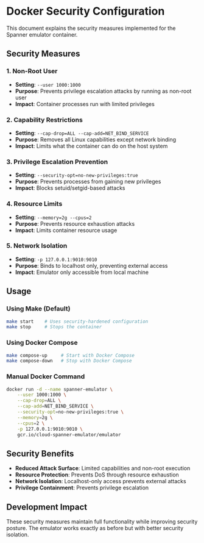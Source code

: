 # Docker Security Configuration

This document explains the security measures implemented for the Spanner emulator container.

## Security Measures

### 1. Non-Root User
- **Setting**: `--user 1000:1000`
- **Purpose**: Prevents privilege escalation attacks by running as non-root user
- **Impact**: Container processes run with limited privileges

### 2. Capability Restrictions
- **Setting**: `--cap-drop=ALL --cap-add=NET_BIND_SERVICE`
- **Purpose**: Removes all Linux capabilities except network binding
- **Impact**: Limits what the container can do on the host system

### 3. Privilege Escalation Prevention
- **Setting**: `--security-opt=no-new-privileges:true`
- **Purpose**: Prevents processes from gaining new privileges
- **Impact**: Blocks setuid/setgid-based attacks

### 4. Resource Limits
- **Setting**: `--memory=2g --cpus=2`
- **Purpose**: Prevents resource exhaustion attacks
- **Impact**: Limits container resource usage

### 5. Network Isolation
- **Setting**: `-p 127.0.0.1:9010:9010`
- **Purpose**: Binds to localhost only, preventing external access
- **Impact**: Emulator only accessible from local machine

## Usage

### Using Make (Default)
```bash
make start    # Uses security-hardened configuration
make stop     # Stops the container
```

### Using Docker Compose
```bash
make compose-up     # Start with Docker Compose
make compose-down   # Stop with Docker Compose
```

### Manual Docker Command
```bash
docker run -d --name spanner-emulator \
    --user 1000:1000 \
    --cap-drop=ALL \
    --cap-add=NET_BIND_SERVICE \
    --security-opt=no-new-privileges:true \
    --memory=2g \
    --cpus=2 \
    -p 127.0.0.1:9010:9010 \
    gcr.io/cloud-spanner-emulator/emulator
```

## Security Benefits

- **Reduced Attack Surface**: Limited capabilities and non-root execution
- **Resource Protection**: Prevents DoS through resource exhaustion
- **Network Isolation**: Localhost-only access prevents external attacks
- **Privilege Containment**: Prevents privilege escalation

## Development Impact

These security measures maintain full functionality while improving security posture. The emulator works exactly as before but with better security isolation.